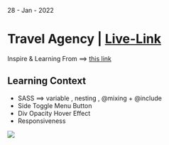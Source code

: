 28 - Jan - 2022 

# Travel Agency | [Live-Link](https://taiseen.github.io/travel-agency)

Inspire & Learning From ==> [this link](https://youtu.be/m9xD_raCUGE)

## Learning Context
- SASS ==> variable , nesting , @mixing + @include 
- Side Toggle Menu Button 
- Div Opacity Hover Effect 
- Responsiveness

<img src="./assets/img/demo.png"/>